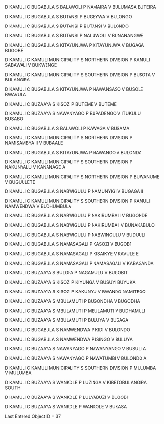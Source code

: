 D	KAMULI
C	BUGABULA
S	BALAWOLI
P	NAMAIRA
V	BULUMASA BUTEIRA

D	KAMULI
C	BUGABULA
S	BUTANSI
P	BUGEYWA
V	BULONGO

D	KAMULI
C	BUGABULA
S	BUTANSI
P	BUTANSI
V	BULONDO

D	KAMULI
C	BUGABULA
S	BUTANSI
P	NALUWOLI
V	BUNANANGWE

D	KAMULI
C	BUGABULA
S	KITAYUNJWA
P	KITAYUNJWA
V	BUGAGA BUGOBE

D	KAMULI
C	KAMULI MUNICIPALITY
S	NORTHERN DIVISION
P	KAMULI SABAWALI
V	BUKWENGE

D	KAMULI
C	KAMULI MUNICIPALITY
S	SOUTHERN DIVISION
P	BUSOTA
V	BULANGIRA

D	KAMULI
C	BUGABULA
S	KITAYUNJWA
P	NAWANSASO
V	BUSOLE BWAVULA

D	KAMULI
C	BUZAAYA
S	KISOZI
P	BUTEME
V	BUTEME

D	KAMULI
C	BUZAAYA
S	NAWANYAGO
P	BUPADENGO
V	ITUKULU BUSABO

D	KAMULI
C	BUGABULA
S	BALAWOLI
P	KAWAGA
V	BUSAMA

D	KAMULI
C	KAMULI MUNICIPALITY
S	NORTHERN DIVISION
P	NAMISAMBYA II
V	BUBAALE

D	KAMULI
C	BUGABULA
S	KITAYUNJWA
P	NAWANGO
V	BULONDA

D	KAMULI
C	KAMULI MUNICIPALITY
S	SOUTHERN DIVISION
P	NAKUNYALU
V	KANANAGE A

D	KAMULI
C	KAMULI MUNICIPALITY
S	NORTHERN DIVISION
P	BUWANUME
V	BUGUULETE

D	KAMULI
C	BUGABULA
S	NABWIGULU
P	NAMUNYIGI
V	BUGAGA II

D	KAMULI
C	KAMULI MUNICIPALITY
S	SOUTHERN DIVISION
P	KAMULI NAMWENDWA
V	BUDHUMBULA

D	KAMULI
C	BUGABULA
S	NABWIGULU
P	NAKIRUMBA II
V	BUGONDE

D	KAMULI
C	BUGABULA
S	NABWIGULU
P	NAKIRUMBA I
V	BUNAKABULO

D	KAMULI
C	BUGABULA
S	NABWIGULU
P	NABWINGULU
V	BUDUULI

D	KAMULI
C	BUGABULA
S	NAMASAGALI
P	KASOZI
V	BUGOB1

D	KAMULI
C	BUGABULA
S	NAMASAGALI
P	KISAIKYE
V	KAVULE E

D	KAMULI
C	BUGABULA
S	NAMASAGALI
P	NAMASAGALI
V	KABAGANDA

D	KAMULI
C	BUZAAYA
S	BULOPA
P	NAGAMULU
V	BUGOBIT

D	KAMULI
C	BUZAAYA
S	KISOZI
P	KIYUNGA
V	BUSUYI BUYUKA

D	KAMULI
C	BUZAAYA
S	KISOZI
P	KAKUNYU
V	BWANDO NAMITEGO

D	KAMULI
C	BUZAAYA
S	MBULAMUTI
P	BUGONDHA
V	BUGODHA

D	KAMULI
C	BUZAAYA
S	MBULAMUTI
P	MBULAMUTI
V	BUDHAMULI

D	KAMULI
C	BUZAAYA
S	MBULAMUTI
P	BULUYA
V	BUGAGA

D	KAMULI
C	BUGABULA
S	NAMWENDWA
P	KIDI
V	BULONDO

D	KAMULI
C	BUGABULA
S	NAMWENDWA
P	ISINGO
V	BULUYA

D	KAMULI
C	BUZAAYA
S	NAWANYAGO
P	NAWANYANGO
V	BUSULI A

D	KAMULI
C	BUZAAYA
S	NAWANYAGO
P	NAWATUMBI
V	BULONDO A

D	KAMULI
C	KAMULI MUNICIPALITY
S	SOUTHERN DIVISION
P	MULUMBA
V	MULUMBA

D	KAMULI
C	BUZAAYA
S	WANKOLE
P	LUZINGA
V	KIBETOBULANGIRA SOUTH

D	KAMULI
C	BUZAAYA
S	WANKOLE
P	LULYABUZI
V	BUGOBI

D	KAMULI
C	BUZAAYA
S	WANKOLE
P	WANKOLE
V	BUKASA

Last Entered Object ID = 37



















